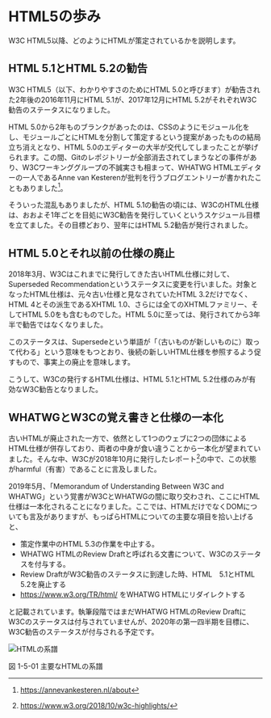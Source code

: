 <!-- ch1-5.txt (4ページ、3000～4600字想定) -->
<!-- W3C HTML5の廃止 -->
# HTML5の歩み
W3C HTML5以降、どのようにHTMLが策定されているかを説明します。

## HTML 5.1とHTML 5.2の勧告
W3C HTML5（以下、わかりやすさのためにHTML 5.0と呼びます）が勧告された2年後の2016年11月にHTML 5.1が、2017年12月にHTML 5.2がそれぞれW3C勧告のステータスになりました。

HTML 5.0から2年ものブランクがあったのは、CSSのようにモジュール化をし、モジュールごとにHTMLを分割して策定するという提案があったものの結局立ち消えとなり、HTML 5.0のエディターの大半が交代してしまったことが挙げられます。この間、Gitのレポジトリーが全部消去されてしまうなどの事件があり、W3Cワーキンググループの不誠実さも相まって、WHATWG HTMLエディターの一人であるAnne van Kesterenが批判を行うブログエントリーが書かれたこともありました[^1]。

そういった混乱もありましたが、HTML 5.1の勧告の頃には、W3CのHTML仕様は、おおよそ1年ごとを目処にW3C勧告を発行していくというスケジュール目標を立てました。その目標どおり、翌年にはHTML 5.2勧告が発行されました。

[^1]: https://annevankesteren.nl/about

## HTML 5.0とそれ以前の仕様の廃止
2018年3月、W3Cはこれまでに発行してきた古いHTML仕様に対して、Superseded Recommendationというステータスに変更を行いました。対象となったHTML仕様は、元々古い仕様と見なされていたHTML 3.2だけでなく、HTML 4とその派生であるXHTML 1.0、さらには全てのXHTMLファミリー、そしてHTML 5.0をも含むものでした。HTML 5.0に至っては、発行されてから3年半で勧告ではなくなりました。

このステータスは、Supersedeという単語が「（古いものが新しいものに）取って代わる」という意味をもつとおり、後続の新しいHTML仕様を参照するよう促すもので、事実上の廃止を意味します。

こうして、W3Cの発行するHTML仕様は、HTML 5.1とHTML 5.2仕様のみが有効なW3C勧告となりました。

## WHATWGとW3Cの覚え書きと仕様の一本化
古いHTMLが廃止された一方で、依然として1つのウェブに2つの団体によるHTML仕様が併存しており、両者の中身が食い違うことから一本化が望まれていました。そんな中、W3Cが2018年10月に発行したレポート[^2]の中で、この状態がharmful（有害）であることに言及しました。

2019年5月、「Memorandum of Understanding Between W3C and WHATWG」という覚書がW3CとWHATWGの間に取り交わされ、ここにHTML仕様は一本化されることになりました。ここでは、HTMLだけでなくDOMについても言及がありますが、もっぱらHTMLについての主要な項目を拾い上げると、

- 策定作業中のHTML 5.3の作業を中止する。
- WHATWG HTMLのReview Draftと呼ばれる文書について、W3Cのステータスを付与する。
- Review DraftがW3C勧告のステータスに到達した時、HTML　5.1とHTML 5.2を廃止する
- https://www.w3.org/TR/html/ をWHATWG HTMLにリダイレクトする

と記載されています。執筆段階ではまだWHATWG HTMLのReview DraftにW3Cのステータスは付与されていませんが、2020年の第一四半期を目標に、W3C勧告のステータスが付与される予定です。

[^2]: https://www.w3.org/2018/10/w3c-highlights/

![HTMLの系譜](../img/1-5-01.png)

図 1-5-01 主要なHTMLの系譜
